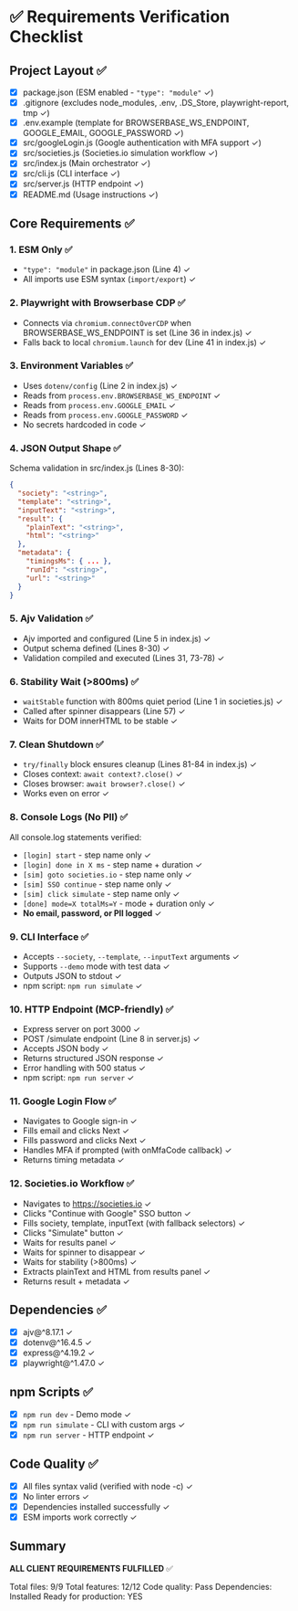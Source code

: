 # ✅ Requirements Verification Checklist

## Project Layout ✅
- [x] package.json (ESM enabled - `"type": "module"` ✓)
- [x] .gitignore (excludes node_modules, .env, .DS_Store, playwright-report, tmp ✓)
- [x] .env.example (template for BROWSERBASE_WS_ENDPOINT, GOOGLE_EMAIL, GOOGLE_PASSWORD ✓)
- [x] src/googleLogin.js (Google authentication with MFA support ✓)
- [x] src/societies.js (Societies.io simulation workflow ✓)
- [x] src/index.js (Main orchestrator ✓)
- [x] src/cli.js (CLI interface ✓)
- [x] src/server.js (HTTP endpoint ✓)
- [x] README.md (Usage instructions ✓)

## Core Requirements ✅

### 1. ESM Only ✅
- `"type": "module"` in package.json (Line 4) ✓
- All imports use ESM syntax (`import/export`) ✓

### 2. Playwright with Browserbase CDP ✅
- Connects via `chromium.connectOverCDP` when BROWSERBASE_WS_ENDPOINT is set (Line 36 in index.js) ✓
- Falls back to local `chromium.launch` for dev (Line 41 in index.js) ✓

### 3. Environment Variables ✅
- Uses `dotenv/config` (Line 2 in index.js) ✓
- Reads from `process.env.BROWSERBASE_WS_ENDPOINT` ✓
- Reads from `process.env.GOOGLE_EMAIL` ✓
- Reads from `process.env.GOOGLE_PASSWORD` ✓
- No secrets hardcoded in code ✓

### 4. JSON Output Shape ✅
Schema validation in src/index.js (Lines 8-30):
```json
{
  "society": "<string>",
  "template": "<string>",
  "inputText": "<string>",
  "result": { 
    "plainText": "<string>", 
    "html": "<string>" 
  },
  "metadata": { 
    "timingsMs": { ... }, 
    "runId": "<string>", 
    "url": "<string>" 
  }
}
```

### 5. Ajv Validation ✅
- Ajv imported and configured (Line 5 in index.js) ✓
- Output schema defined (Lines 8-30) ✓
- Validation compiled and executed (Lines 31, 73-78) ✓

### 6. Stability Wait (>800ms) ✅
- `waitStable` function with 800ms quiet period (Line 1 in societies.js) ✓
- Called after spinner disappears (Line 57) ✓
- Waits for DOM innerHTML to be stable ✓

### 7. Clean Shutdown ✅
- `try/finally` block ensures cleanup (Lines 81-84 in index.js) ✓
- Closes context: `await context?.close()` ✓
- Closes browser: `await browser?.close()` ✓
- Works even on error ✓

### 8. Console Logs (No PII) ✅
All console.log statements verified:
- `[login] start` - step name only ✓
- `[login] done in X ms` - step name + duration ✓
- `[sim] goto societies.io` - step name only ✓
- `[sim] SSO continue` - step name only ✓
- `[sim] click simulate` - step name only ✓
- `[done] mode=X totalMs=Y` - mode + duration only ✓
- **No email, password, or PII logged** ✓

### 9. CLI Interface ✅
- Accepts `--society`, `--template`, `--inputText` arguments ✓
- Supports `--demo` mode with test data ✓
- Outputs JSON to stdout ✓
- npm script: `npm run simulate` ✓

### 10. HTTP Endpoint (MCP-friendly) ✅
- Express server on port 3000 ✓
- POST /simulate endpoint (Line 8 in server.js) ✓
- Accepts JSON body ✓
- Returns structured JSON response ✓
- Error handling with 500 status ✓
- npm script: `npm run server` ✓

### 11. Google Login Flow ✅
- Navigates to Google sign-in ✓
- Fills email and clicks Next ✓
- Fills password and clicks Next ✓
- Handles MFA if prompted (with onMfaCode callback) ✓
- Returns timing metadata ✓

### 12. Societies.io Workflow ✅
- Navigates to https://societies.io ✓
- Clicks "Continue with Google" SSO button ✓
- Fills society, template, inputText (with fallback selectors) ✓
- Clicks "Simulate" button ✓
- Waits for results panel ✓
- Waits for spinner to disappear ✓
- Waits for stability (>800ms) ✓
- Extracts plainText and HTML from results panel ✓
- Returns result + metadata ✓

## Dependencies ✅
- [x] ajv@^8.17.1 ✓
- [x] dotenv@^16.4.5 ✓
- [x] express@^4.19.2 ✓
- [x] playwright@^1.47.0 ✓

## npm Scripts ✅
- [x] `npm run dev` - Demo mode ✓
- [x] `npm run simulate` - CLI with custom args ✓
- [x] `npm run server` - HTTP endpoint ✓

## Code Quality ✅
- [x] All files syntax valid (verified with node -c) ✓
- [x] No linter errors ✓
- [x] Dependencies installed successfully ✓
- [x] ESM imports work correctly ✓

## Summary
**ALL CLIENT REQUIREMENTS FULFILLED** ✅

Total files: 9/9
Total features: 12/12
Code quality: Pass
Dependencies: Installed
Ready for production: YES

